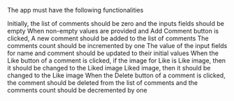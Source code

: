 The app must have the following functionalities

Initially, the list of comments should be zero and the inputs fields should be empty
When non-empty values are provided and Add Comment button is clicked,
A new comment should be added to the list of comments
The comments count should be incremented by one
The value of the input fields for name and comment should be updated to their initial values
When the Like button of a comment is clicked, if the image for Like is
Like image, then it should be changed to the Liked image
Liked image, then it should be changed to the Like image
When the Delete button of a comment is clicked, the comment should be deleted from the list of comments and the comments count should be decremented by one
